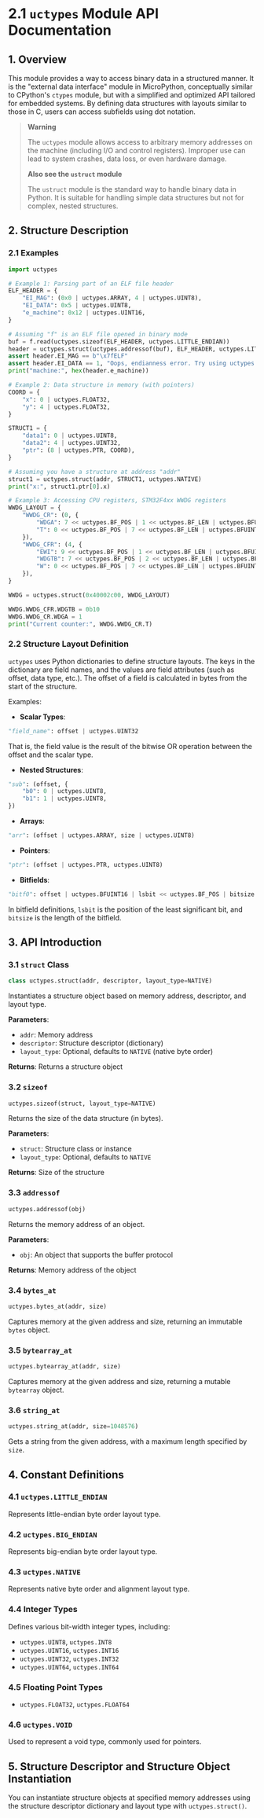 # 2.1 `uctypes` Module API Documentation

## 1. Overview

This module provides a way to access binary data in a structured manner. It is the "external data interface" module in MicroPython, conceptually similar to CPython's `ctypes` module, but with a simplified and optimized API tailored for embedded systems. By defining data structures with layouts similar to those in C, users can access subfields using dot notation.

> **Warning**
>
> The `uctypes` module allows access to arbitrary memory addresses on the machine (including I/O and control registers). Improper use can lead to system crashes, data loss, or even hardware damage.
>
> **Also see the `ustruct` module**
>
> The `ustruct` module is the standard way to handle binary data in Python. It is suitable for handling simple data structures but not for complex, nested structures.

## 2. Structure Description

### 2.1 Examples

```python
import uctypes

# Example 1: Parsing part of an ELF file header
ELF_HEADER = {
    "EI_MAG": (0x0 | uctypes.ARRAY, 4 | uctypes.UINT8),
    "EI_DATA": 0x5 | uctypes.UINT8,
    "e_machine": 0x12 | uctypes.UINT16,
}

# Assuming "f" is an ELF file opened in binary mode
buf = f.read(uctypes.sizeof(ELF_HEADER, uctypes.LITTLE_ENDIAN))
header = uctypes.struct(uctypes.addressof(buf), ELF_HEADER, uctypes.LITTLE_ENDIAN)
assert header.EI_MAG == b"\x7fELF"
assert header.EI_DATA == 1, "Oops, endianness error. Try using uctypes.BIG_ENDIAN."
print("machine:", hex(header.e_machine))

# Example 2: Data structure in memory (with pointers)
COORD = {
    "x": 0 | uctypes.FLOAT32,
    "y": 4 | uctypes.FLOAT32,
}

STRUCT1 = {
    "data1": 0 | uctypes.UINT8,
    "data2": 4 | uctypes.UINT32,
    "ptr": (8 | uctypes.PTR, COORD),
}

# Assuming you have a structure at address "addr"
struct1 = uctypes.struct(addr, STRUCT1, uctypes.NATIVE)
print("x:", struct1.ptr[0].x)

# Example 3: Accessing CPU registers, STM32F4xx WWDG registers
WWDG_LAYOUT = {
    "WWDG_CR": (0, {
        "WDGA": 7 << uctypes.BF_POS | 1 << uctypes.BF_LEN | uctypes.BFUINT32,
        "T": 0 << uctypes.BF_POS | 7 << uctypes.BF_LEN | uctypes.BFUINT32,
    }),
    "WWDG_CFR": (4, {
        "EWI": 9 << uctypes.BF_POS | 1 << uctypes.BF_LEN | uctypes.BFUINT32,
        "WDGTB": 7 << uctypes.BF_POS | 2 << uctypes.BF_LEN | uctypes.BFUINT32,
        "W": 0 << uctypes.BF_POS | 7 << uctypes.BF_LEN | uctypes.BFUINT32,
    }),
}

WWDG = uctypes.struct(0x40002c00, WWDG_LAYOUT)

WWDG.WWDG_CFR.WDGTB = 0b10
WWDG.WWDG_CR.WDGA = 1
print("Current counter:", WWDG.WWDG_CR.T)
```

### 2.2 Structure Layout Definition

`uctypes` uses Python dictionaries to define structure layouts. The keys in the dictionary are field names, and the values are field attributes (such as offset, data type, etc.). The offset of a field is calculated in bytes from the start of the structure.

Examples:

- **Scalar Types**:

```python
"field_name": offset | uctypes.UINT32
```

That is, the field value is the result of the bitwise OR operation between the offset and the scalar type.

- **Nested Structures**:

```python
"sub": (offset, {
    "b0": 0 | uctypes.UINT8,
    "b1": 1 | uctypes.UINT8,
})
```

- **Arrays**:

```python
"arr": (offset | uctypes.ARRAY, size | uctypes.UINT8)
```

- **Pointers**:

```python
"ptr": (offset | uctypes.PTR, uctypes.UINT8)
```

- **Bitfields**:

```python
"bitf0": offset | uctypes.BFUINT16 | lsbit << uctypes.BF_POS | bitsize << uctypes.BF_LEN
```

In bitfield definitions, `lsbit` is the position of the least significant bit, and `bitsize` is the length of the bitfield.

## 3. API Introduction

### 3.1 `struct` Class

```python
class uctypes.struct(addr, descriptor, layout_type=NATIVE)
```

Instantiates a structure object based on memory address, descriptor, and layout type.

**Parameters**:

- `addr`: Memory address
- `descriptor`: Structure descriptor (dictionary)
- `layout_type`: Optional, defaults to `NATIVE` (native byte order)

**Returns**: Returns a structure object

### 3.2 `sizeof`

```python
uctypes.sizeof(struct, layout_type=NATIVE)
```

Returns the size of the data structure (in bytes).

**Parameters**:

- `struct`: Structure class or instance
- `layout_type`: Optional, defaults to `NATIVE`

**Returns**: Size of the structure

### 3.3 `addressof`

```python
uctypes.addressof(obj)
```

Returns the memory address of an object.

**Parameters**:

- `obj`: An object that supports the buffer protocol

**Returns**: Memory address of the object

### 3.4 `bytes_at`

```python
uctypes.bytes_at(addr, size)
```

Captures memory at the given address and size, returning an immutable `bytes` object.

### 3.5 `bytearray_at`

```python
uctypes.bytearray_at(addr, size)
```

Captures memory at the given address and size, returning a mutable `bytearray` object.

### 3.6 `string_at`

```python
uctypes.string_at(addr, size=1048576)
```

Gets a string from the given address, with a maximum length specified by `size`.

## 4. Constant Definitions

### 4.1 `uctypes.LITTLE_ENDIAN`

Represents little-endian byte order layout type.

### 4.2 `uctypes.BIG_ENDIAN`

Represents big-endian byte order layout type.

### 4.3 `uctypes.NATIVE`

Represents native byte order and alignment layout type.

### 4.4 Integer Types

Defines various bit-width integer types, including:

- `uctypes.UINT8`, `uctypes.INT8`
- `uctypes.UINT16`, `uctypes.INT16`
- `uctypes.UINT32`, `uctypes.INT32`
- `uctypes.UINT64`, `uctypes.INT64`

### 4.5 Floating Point Types

- `uctypes.FLOAT32`, `uctypes.FLOAT64`

### 4.6 `uctypes.VOID`

Used to represent a void type, commonly used for pointers.

## 5. Structure Descriptor and Structure Object Instantiation

You can instantiate structure objects at specified memory addresses using the structure descriptor dictionary and layout type with `uctypes.struct()`.
